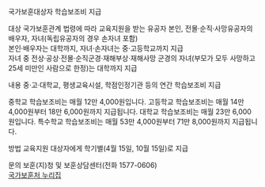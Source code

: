 국가보훈대상자 학습보조비 지급

대상
국가보훈관계 법령에 따라 교육지원을 받는 유공자 본인, 전몰·순직·사망유공자의 배우자, 자녀(독립유공자의 경우 손자녀 포함)  
본인·배우자는 대학까지, 자녀·손자녀는 중·고등학교까지 지급  
자녀 중 전상·공상·전몰·순직군경·재해부상·재해사망 군경의 자녀(부모가 모두 사망하고 25세 미만인 사람으로 한정)는 대학까지 지급

내용
중·고·대학교, 평생교육시설, 학점인정기관 등의 연간 학습보조비 지급

중학교 학습보조비는 매월 12만 4,000원입니다.
고등학교 학습보조비는 매월 14만 4,000원부터 18만 6,000원까지 지급됩니다.
대학교 학습보조비는 매월 23만 6,000원입니다.
특수학교 학습보조비는 매월 53만 4,000원부터 71만 8,000원까지 지급됩니다.

방법
교육지원 대상자에게 학기별(4월 15일, 10월 15일)로 지급

문의
보훈(지)청 및 보훈상담센터(전화 1577-0606)  
[국가보훈처 누리집](http://www.mpva.go.kr)
